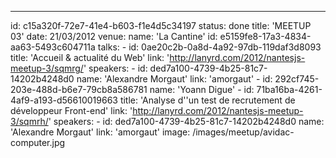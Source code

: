 ---
id: c15a320f-72e7-41e4-b603-f1e4d5c34197
status: done
title: 'MEETUP 03'
date: 21/03/2012
venue:
    name: 'La Cantine'
    id: e5159fe8-17a3-4834-aa63-5493c604711a
talks:
    -
        id: 0ae20c2b-0a8d-4a92-97db-119daf3d8093
        title: 'Accueil & actualité du Web'
        link: 'http://lanyrd.com/2012/nantesjs-meetup-3/sqmrg/'
        speakers:
            -
                id: ded7a100-4739-4b25-81c7-14202b4248d0
                name: 'Alexandre Morgaut'
                link: 'amorgaut'
            -
                id: 292cf745-203e-488d-b6e7-79cb8a586781
                name: 'Yoann Digue'
    -
        id: 71ba16ba-4261-4af9-a193-d56610019663
        title: 'Analyse d''un test de recrutement de développeur Front-end'
        link: 'http://lanyrd.com/2012/nantesjs-meetup-3/sqmrh/'
        speakers:
            -
                id: ded7a100-4739-4b25-81c7-14202b4248d0
                name: 'Alexandre Morgaut'
                link: 'amorgaut'
image: /images/meetup/avidac-computer.jpg
